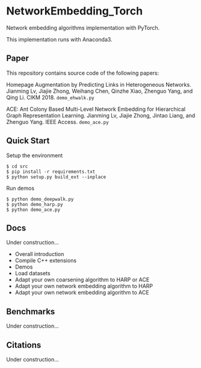 # NetworkEmbedding_Torch

Network embedding algorithms implementation with PyTorch.

This implementation runs with Anaconda3.

## Paper

This repository contains source code of the following papers:

Homepage Augmentation by Predicting Links in Heterogeneous Networks. Jianming Lv, Jiajie Zhong, Weihang Chen, Qinzhe Xiao, Zhenguo Yang, and Qing Li. CIKM 2018. `demo_ehwalk.py`

ACE: Ant Colony Based Multi-Level Network Embedding for Hierarchical Graph Representation Learning. Jianming Lv, Jiajie Zhong, Jintao Liang, and Zhenguo Yang. IEEE Access. `demo_ace.py`

## Quick Start

Setup the environment

```
$ cd src
$ pip install -r requirements.txt
$ python setup.py build_ext --inplace
```

Run demos

```
$ python demo_deepwalk.py
$ python demo_harp.py
$ python demo_ace.py
```

## Docs

Under construction...

- Overall introduction
- Compile C++ extensions
- Demos
- Load datasets
- Adapt your own coarsening algorithm to HARP or ACE
- Adapt your own network embedding algorithm to HARP
- Adapt your own network embedding algorithm to ACE

## Benchmarks

Under construction...

## Citations

Under construction...
